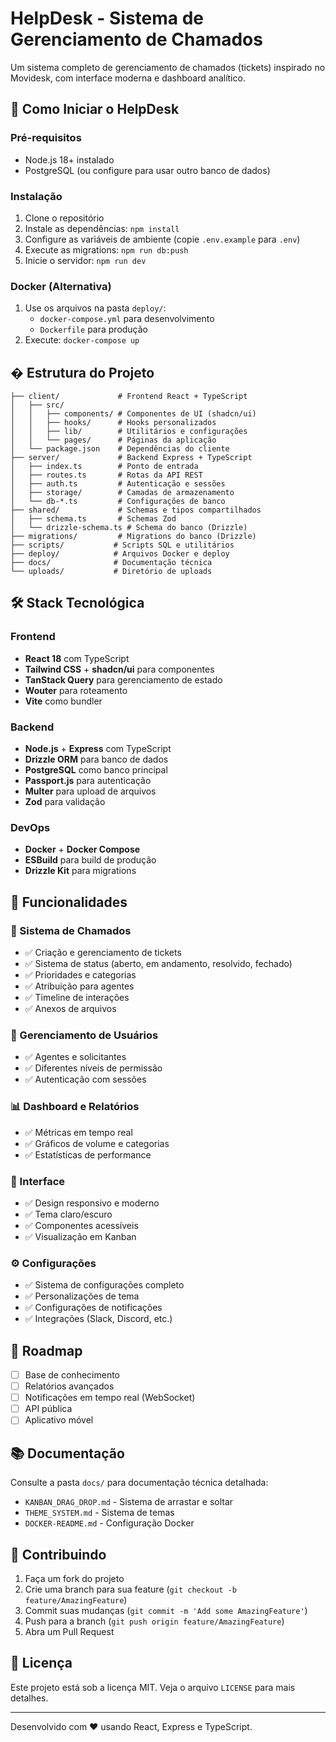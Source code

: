 # HelpDesk - Sistema de Gerenciamento de Chamados

Um sistema completo de gerenciamento de chamados (tickets) inspirado no Movidesk, com interface moderna e dashboard analítico.

## 🚀 Como Iniciar o HelpDesk

### Pré-requisitos
- Node.js 18+ instalado
- PostgreSQL (ou configure para usar outro banco de dados)

### Instalação
1. Clone o repositório
2. Instale as dependências: `npm install`
3. Configure as variáveis de ambiente (copie `.env.example` para `.env`)
4. Execute as migrations: `npm run db:push`
5. Inicie o servidor: `npm run dev`

### Docker (Alternativa)
1. Use os arquivos na pasta `deploy/`:
   - `docker-compose.yml` para desenvolvimento
   - `Dockerfile` para produção
2. Execute: `docker-compose up`

## � Estrutura do Projeto

```
├── client/             # Frontend React + TypeScript
│   ├── src/
│   │   ├── components/ # Componentes de UI (shadcn/ui)
│   │   ├── hooks/      # Hooks personalizados
│   │   ├── lib/        # Utilitários e configurações
│   │   └── pages/      # Páginas da aplicação
│   └── package.json    # Dependências do cliente
├── server/             # Backend Express + TypeScript
│   ├── index.ts        # Ponto de entrada
│   ├── routes.ts       # Rotas da API REST
│   ├── auth.ts         # Autenticação e sessões
│   ├── storage/        # Camadas de armazenamento
│   └── db-*.ts         # Configurações de banco
├── shared/             # Schemas e tipos compartilhados
│   ├── schema.ts       # Schemas Zod
│   └── drizzle-schema.ts # Schema do banco (Drizzle)
├── migrations/         # Migrations do banco (Drizzle)
├── scripts/           # Scripts SQL e utilitários
├── deploy/            # Arquivos Docker e deploy
├── docs/              # Documentação técnica
└── uploads/           # Diretório de uploads
```

## 🛠️ Stack Tecnológica

### Frontend
- **React 18** com TypeScript
- **Tailwind CSS** + **shadcn/ui** para componentes
- **TanStack Query** para gerenciamento de estado
- **Wouter** para roteamento
- **Vite** como bundler

### Backend
- **Node.js** + **Express** com TypeScript
- **Drizzle ORM** para banco de dados
- **PostgreSQL** como banco principal
- **Passport.js** para autenticação
- **Multer** para upload de arquivos
- **Zod** para validação

### DevOps
- **Docker** + **Docker Compose**
- **ESBuild** para build de produção
- **Drizzle Kit** para migrations

## 📱 Funcionalidades

### 🎯 Sistema de Chamados
- ✅ Criação e gerenciamento de tickets
- ✅ Sistema de status (aberto, em andamento, resolvido, fechado)
- ✅ Prioridades e categorias
- ✅ Atribuição para agentes
- ✅ Timeline de interações
- ✅ Anexos de arquivos

### 👥 Gerenciamento de Usuários
- ✅ Agentes e solicitantes
- ✅ Diferentes níveis de permissão
- ✅ Autenticação com sessões

### 📊 Dashboard e Relatórios
- ✅ Métricas em tempo real
- ✅ Gráficos de volume e categorias
- ✅ Estatísticas de performance

### 🎨 Interface
- ✅ Design responsivo e moderno
- ✅ Tema claro/escuro
- ✅ Componentes acessíveis
- ✅ Visualização em Kanban

### ⚙️ Configurações
- ✅ Sistema de configurações completo
- ✅ Personalizações de tema
- ✅ Configurações de notificações
- ✅ Integrações (Slack, Discord, etc.)

## 🚧 Roadmap

- [ ] Base de conhecimento
- [ ] Relatórios avançados
- [ ] Notificações em tempo real (WebSocket)
- [ ] API pública
- [ ] Aplicativo móvel

## 📚 Documentação

Consulte a pasta `docs/` para documentação técnica detalhada:
- `KANBAN_DRAG_DROP.md` - Sistema de arrastar e soltar
- `THEME_SYSTEM.md` - Sistema de temas
- `DOCKER-README.md` - Configuração Docker

## 🤝 Contribuindo

1. Faça um fork do projeto
2. Crie uma branch para sua feature (`git checkout -b feature/AmazingFeature`)
3. Commit suas mudanças (`git commit -m 'Add some AmazingFeature'`)
4. Push para a branch (`git push origin feature/AmazingFeature`)
5. Abra um Pull Request

## 📄 Licença

Este projeto está sob a licença MIT. Veja o arquivo `LICENSE` para mais detalhes.

---

Desenvolvido com ❤️ usando React, Express e TypeScript.